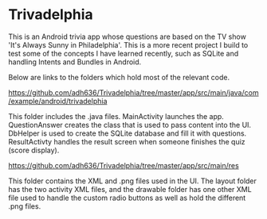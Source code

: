# Trivadelphia

This is an Android trivia app whose questions are based on the TV show 'It's Always Sunny in Philadelphia'.  This is a more recent project I build to test some of the concepts I have learned recently, such as SQLite and handling Intents and Bundles in Android.

Below are links to the folders which hold most of the relevant code.

https://github.com/adh636/Trivadelphia/tree/master/app/src/main/java/com/example/android/trivadelphia

This folder includes the .java files.  MainActivity launches the app.  QuestionAnswer creates the class that is used to pass content into the UI.  DbHelper is used to create the SQLite database and fill it with questions.  ResultActivty handles the result screen when someone finishes the quiz (score display).

https://github.com/adh636/Trivadelphia/tree/master/app/src/main/res

This folder contains the XML and .png files used in the UI.  The layout folder has the two activity XML files, and the drawable folder has one other XML file used to handle the custom radio buttons as well as hold the different .png files.
